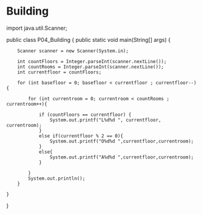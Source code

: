 # Building
import java.util.Scanner;

public class P04_Building {
    public static void main(String[] args) {

        Scanner scanner = new Scanner(System.in);

        int countFloors = Integer.parseInt(scanner.nextLine());
        int countRooms = Integer.parseInt(scanner.nextLine());
        int currentfloor = countFloors;

        for (int basefloor = 0; basefloor < currentfloor ; currentfloor--) {

            for (int currentroom = 0; currentroom < countRooms ; currentroom++){

                if (countFloors == currentfloor) {
                    System.out.printf("L%d%d ", currentfloor, currentroom);
                }
                else if(currentfloor % 2 == 0){
                    System.out.printf("O%d%d ",currentfloor,currentroom);
                }
                else{
                    System.out.printf("A%d%d ",currentfloor,currentroom);
                }

            }
            System.out.println();
        }

    }

}
